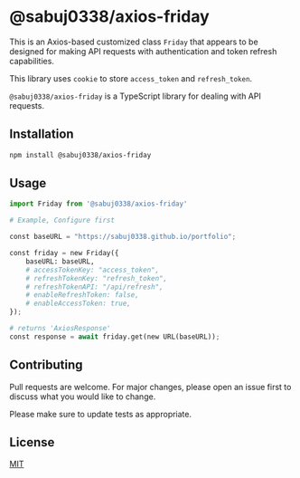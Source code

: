 # @sabuj0338/axios-friday
This is an Axios-based customized class `Friday` that appears to be designed for making API requests with authentication and token refresh capabilities.

This library uses `cookie` to store `access_token` and `refresh_token`.

`@sabuj0338/axios-friday` is a TypeScript library for dealing with API requests.

## Installation


```bash
npm install @sabuj0338/axios-friday
```

## Usage

```python
import Friday from '@sabuj0338/axios-friday'

# Example, Configure first

const baseURL = "https://sabuj0338.github.io/portfolio";

const friday = new Friday({ 
    baseURL: baseURL,
    # accessTokenKey: "access_token",
    # refreshTokenKey: "refresh_token",
    # refreshTokenAPI: "/api/refresh",
    # enableRefreshToken: false,
    # enableAccessToken: true,
});

# returns 'AxiosResponse'
const response = await friday.get(new URL(baseURL));

```

## Contributing

Pull requests are welcome. For major changes, please open an issue first
to discuss what you would like to change.

Please make sure to update tests as appropriate.

## License

[MIT](https://choosealicense.com/licenses/mit/)
